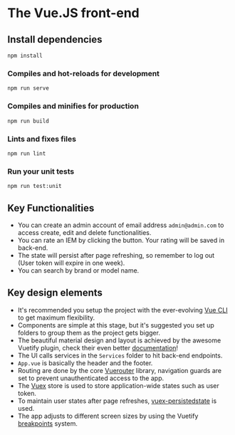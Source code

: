 # The Vue.JS front-end

## Install dependencies
```
npm install
```

### Compiles and hot-reloads for development
```
npm run serve
```

### Compiles and minifies for production
```
npm run build
```

### Lints and fixes files
```
npm run lint
```

### Run your unit tests
```
npm run test:unit
```


## Key Functionalities
- You can create an admin account of email address `admin@admin.com` to access create, edit and delete functionalities.
- You can rate an IEM by clicking the button. Your rating will be saved in back-end.
- The state will persist after page refreshing, so remember to log out (User token will expire in one week).
- You can search by brand or model name.


## Key design elements
- It's recommended you setup the project with the ever-evolving [Vue CLI](https://cli.vuejs.org/guide/installation.html) to get maximum flexibility.
- Components are simple at this stage, but it's suggested you set up folders to group them as the project gets bigger.
- The beautiful material design and layout is achieved by the awesome Vuetify plugin, check their even better [documentation](https://vuetifyjs.com/en/getting-started/quick-start)!
- The UI calls services in the `Services` folder to hit back-end endpoints.
- `App.vue` is basically the header and the footer.
- Routing are done by the core [Vuerouter](https://router.vuejs.org/) library, navigation guards are set to prevent unauthenticated access to the app.
- The [Vuex](https://vuex.vuejs.org/) store is used to store application-wide states such as user token.
- To maintain user states after page refreshes, [vuex-persistedstate](https://github.com/robinvdvleuten/vuex-persistedstate#readme) is used.
- The app adjusts to different screen sizes by using the Vuetify [breakpoints](https://vuetifyjs.com/en/layout/breakpoints#introduction) system.
